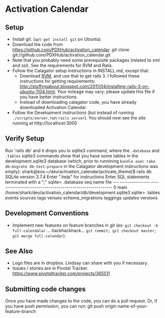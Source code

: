 Activation Calendar
===================

Setup
-----
* Install git.  (`apt-get install git` on Ubuntu).
* Download the code from https://github.com/PDXHub/activation_calendar.
    git clone git://github.com/PDXHub/activation_calendar.git
* Note that you probably need some prerequisite packages (related to xml and ssl).  See the requirements for RVM and Rails.
* Follow the Calagator setup instructions in INSTALL.md, except that:
  * Download [RVM](http://beginrescueend.com/rvm/install), and use that to get rails 3. I followed these instructions for getting requirements: http://stuffingabout.blogspot.com/2011/04/installing-rails-3-on-ubuntu-1104.html.  Your mileage may vary; please update this file if you have better instructions.
  * Instead of downloading calagator code, you have already downloaded Activation Calendar.
* Follow the Development instructions (but instead of running `./scripts/server`, run `rails server`).  You should now see the site running at http://localhost:3000

Verify Setup
------------
Run 'rails db' and it drops you in sqlite3 command, where the `.database` and `.tables` sqlite3 commands show that you have some tables in the development.sqlite3 database (which, prior to runnining `bundle exec rake db:migrate db:test:prepare` in the Calagator development instructions was empty):
    shark@eos:~/dev/activation_calendar(activate_theme)$ rails db
    SQLite version 3.7.4
    Enter ".help" for instructions
    Enter SQL statements terminated with a ";"
    sqlite> .database
    seq  name             file
    ---  ---------------  ----------------------------------------------------------
    0    main             /home/shark/dev/activation_calendar/db/development.sqlite3
    sqlite> .tables
    events             sources            tags               venues
    schema_migrations  taggings           updates            versions



Development Conventions
-----------------------
* Implement new features on feature branches in git (ex: `git checkout -b full-calendalar` ... hackhackhack... `git commit; git checkout master; git merge full-calendar`).

See Also
--------
 * Logo files are in dropbox.  Lindsay can share with you if necessary.
 * Issues / stories are in Pivotal Tracker. https://www.pivotaltracker.com/projects/365511

Submitting code changes
-----------------------
Once you have made changes to the code, you can do a pull request.
Or, if you have push permission, you can run:
    git push origin name-of-your-feature-branch
